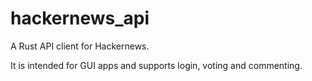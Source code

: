 # hackernews_api

A Rust API client for Hackernews.


It is intended for GUI apps and supports login, voting and commenting.


